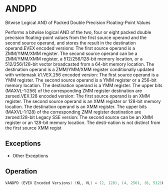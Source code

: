 # ANDPD

Bitwise Logical AND of Packed Double Precision Floating-Point Values

Performs a bitwise logical AND of the two, four or eight packed double precision floating-point values from the first source operand and the second source operand, and stores the result in the destination operand.EVEX encoded versions: The first source operand is a ZMM/YMM/XMM register.
The second source operand can be a ZMM/YMM/XMM register, a 512/256/128-bit memory location, or a 512/256/128-bit vector broadcasted from a 64-bit memory location.
The destination operand is a ZMM/YMM/XMM register conditionally updated with writemask k1.VEX.256 encoded version: The first source operand is a YMM register.
The second source operand is a YMM register or a 256-bit memory location.
The destination operand is a YMM register.
The upper bits (MAXVL-1:256) of the corresponding ZMM register destination are zeroed.VEX.128 encoded version: The first source operand is an XMM register.
The second source operand is an XMM register or 128-bit memory location.
The destination operand is an XMM register.
The upper bits (MAXVL-1:128) of the corresponding ZMM register destination are zeroed.128-bit Legacy SSE version: The second source can be an XMM register or an 128-bit memory location.
The desti-nation is not distinct from the first source XMM regist

## Exceptions

- Other Exceptions

## Operation

```C
VANDPD (EVEX Encoded Versions) (KL, VL) = (2, 128), (4, 256), (8, 512)FOR j := 0 TO KL-1i := j * 64IF k1[j] OR *no writemask*THENIF (EVEX.b == 1) AND (SRC2 *is memory*)THENDEST[i+63:i] := SRC1[i+63:i] BITWISE AND SRC2[63:0]ELSE DEST[i+63:i] := SRC1[i+63:i] BITWISE AND SRC2[i+63:i]FI;ELSE IF *merging-masking*; merging-maskingTHEN *DEST[i+63:i] remains unchanged*ELSE ; zeroing-maskingDEST[i+63:i] = 0FI;FI;ENDFORDEST[MAXVL-1:VL] := 0VANDPD (VEX.256 Encoded Version)DEST[63:0] := SRC1[63:0] BITWISE AND SRC2[63:0]DEST[127:64] := SRC1[127:64] BITWISE AND SRC2[127:64]DEST[191:128] := SRC1[191:128] BITWISE AND SRC2[191:128]DEST[255:192] := SRC1[255:192] BITWISE AND SRC2[255:192]DEST[MAXVL-1:256] := 0VANDPD (VEX.128 Encoded Version)DEST[63:0] := SRC1[63:0] BITWISE AND SRC2[63:0]DEST[127:64] := SRC1[127:64] BITWISE AND SRC2[127:64]DEST[MAXVL-1:128] := 0ANDPD (128-bit Legacy SSE Version)DEST[63:0] := DEST[63:0] BITWISE AND SRC[63:0]DEST[127:64] := DEST[127:64] BITWISE AND SRC[127:64]DEST[MAXVL-1:128] (Unmodified)Intel C/C++ Compiler Intrinsic EquivalentVANDPD __m512d _mm512_and_pd (__m512d a, __m512d b);VANDPD __m512d _mm512_mask_and_pd (__m512d s, __mmask8 k, __m512d a, __m512d b);VANDPD __m512d _mm512_maskz_and_pd (__mmask8 k, __m512d a, __m512d b);VANDPD __m256d _mm256_mask_and_pd (__m256d s, __mmask8 k, __m256d a, __m256d b);VANDPD __m256d _mm256_maskz_and_pd (__mmask8 k, __m256d a, __m256d b);VANDPD __m128d _mm_mask_and_pd (__m128d s, __mmask8 k, __m128d a, __m128d b);VANDPD __m128d _mm_maskz_and_pd (__mmask8 k, __m128d a, __m128d b);VANDPD __m256d _mm256_and_pd (__m256d a, __m256d b);ANDPD __m128d _mm_and_pd (__m128d a, __m128d b);
```
